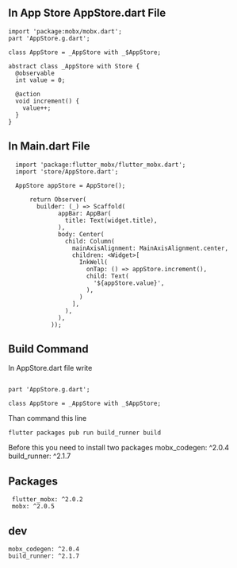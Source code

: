 ## In App Store AppStore.dart File
```
import 'package:mobx/mobx.dart';
part 'AppStore.g.dart';

class AppStore = _AppStore with _$AppStore;

abstract class _AppStore with Store {
  @observable
  int value = 0;

  @action
  void increment() {
    value++;
  }
}
```

## In Main.dart File
```
  import 'package:flutter_mobx/flutter_mobx.dart';
  import 'store/AppStore.dart';
  
  AppStore appStore = AppStore();
  
      return Observer(
        builder: (_) => Scaffold(
              appBar: AppBar(
                title: Text(widget.title),
              ),
              body: Center(
                child: Column(
                  mainAxisAlignment: MainAxisAlignment.center,
                  children: <Widget>[
                    InkWell(
                      onTap: () => appStore.increment(),
                      child: Text(
                        '${appStore.value}',
                      ),
                    )
                  ],
                ),
              ),
            ));
```

## Build Command  
In AppStore.dart file write 
```

part 'AppStore.g.dart';

class AppStore = _AppStore with _$AppStore;
```
Than command this line
  ```
  flutter packages pub run build_runner build
  ```
  
  Before this you need to install two packages  mobx_codegen: ^2.0.4
 build_runner: ^2.1.7
  
  
 ## Packages
 ```
  flutter_mobx: ^2.0.2
  mobx: ^2.0.5
 ```
 ## dev
 ```
 mobx_codegen: ^2.0.4
 build_runner: ^2.1.7
 ```
